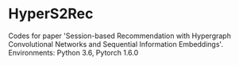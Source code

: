 # HyperS2Rec

Codes for paper 'Session-based Recommendation with Hypergraph Convolutional Networks and Sequential Information Embeddings'.
Environments: Python 3.6, Pytorch 1.6.0
